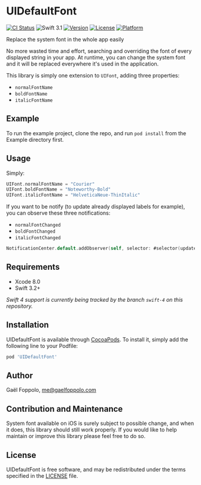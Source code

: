 # UIDefaultFont

[![CI Status](http://img.shields.io/travis/gaelfoppolo/UIDefaultFont.svg?style=flat)](https://travis-ci.org/gaelfoppolo/UIDefaultFont)
![Swift 3.1](https://img.shields.io/badge/Swift-3.2-orange.svg)
[![Version](https://img.shields.io/cocoapods/v/UIDefaultFont.svg?style=flat)](http://cocoapods.org/pods/UIDefaultFont)
[![License](https://img.shields.io/cocoapods/l/UIDefaultFont.svg?style=flat)](http://cocoapods.org/pods/UIDefaultFont)
[![Platform](https://img.shields.io/cocoapods/p/UIDefaultFont.svg?style=flat)](http://cocoapods.org/pods/UIDefaultFont)

Replace the system font in the whole app easily

No more wasted time and effort, searching and overriding the font of every displayed string in your app. At runtime, you can change the system font and it will be replaced everywhere it's used in the application.

This library is simply one extension to `UIFont`, adding three properties:
* `normalFontName`
* `boldFontName`
* `italicFontName`

## Example

To run the example project, clone the repo, and run `pod install` from the Example directory first.

## Usage

Simply:

```swift
UIFont.normalFontName = "Courier"
UIFont.boldFontName = "Noteworthy-Bold"
UIFont.italicFontName = "HelveticaNeue-ThinItalic"
```

If you want to be notify (to update already displayed labels for example), you can observe these three notifications:
* `normalFontChanged`
* `boldFontChanged`
* `italicFontChanged`

```swift
NotificationCenter.default.addObserver(self, selector: #selector(updateNormalFont), name: .normalFontChanged, object: nil)
```

## Requirements

* Xcode 8.0
* Swift 3.2+

*Swift 4 support is currently being tracked by the branch `swift-4` on this repository.*

## Installation

UIDefaultFont is available through [CocoaPods](http://cocoapods.org). To install
it, simply add the following line to your Podfile:

```ruby
pod 'UIDefaultFont'
```

## Author

Gaël Foppolo, me@gaelfoppolo.com

## Contribution and Maintenance 
System font available on iOS is surely subject to possible change,
and when it does, this library should still work properly.
If you would like to help maintain or improve this library please feel free to do so. 

## License

UIDefaultFont is free software, and may be redistributed under the terms specified in the [LICENSE] file.

[LICENSE]: /LICENSE